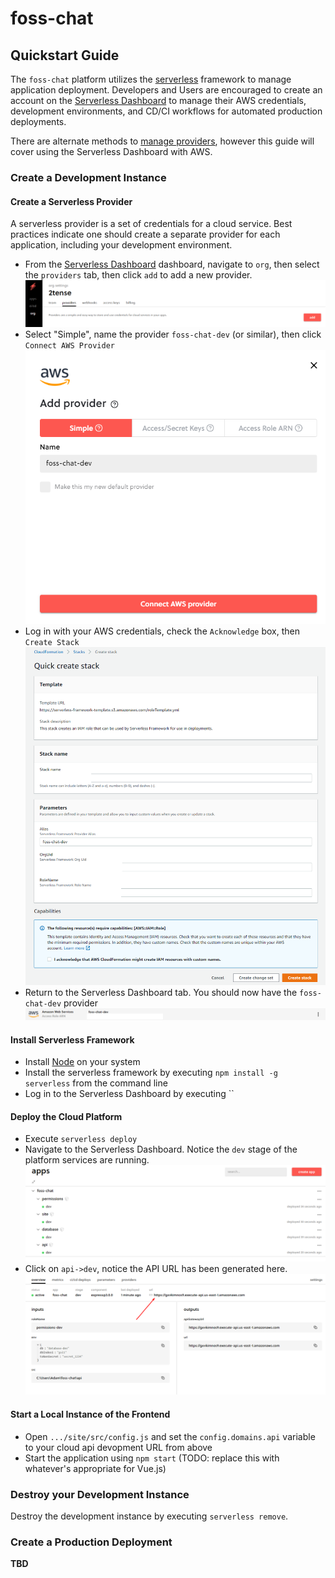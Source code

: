 # foss-chat

## Quickstart Guide

The `foss-chat` platform utilizes the [serverless](https://github.com/serverless/serverless) framework to manage 
application deployment.  Developers and Users are encouraged to create an account on the 
[Serverless Dashboard](https://app.serverless.com/) to manage their AWS credentials, development environments,
and CD/CI workflows for automated production deployments.

There are alternate methods to [manage providers](https://www.serverless.com/framework/docs/providers), however this 
guide will cover using the Serverless Dashboard with AWS. 

### Create a Development Instance

#### Create a Serverless Provider

A serverless provider is a set of credentials for a cloud service.  Best practices indicate one should create a separate 
provider for each application, including your development environment.

* From the [Serverless Dashboard](https://app.serverless.com/) dashboard, navigate to `org`, then select the `providers` tab, then click `add` to add a new 
provider.
![Add Serverless Provider](docs/images/serverless-add-provider.png)
* Select "Simple", name the provider `foss-chat-dev` (or similar), then click `Connect AWS Provider`
![Connect AWS](docs/images/serverless-connect-provider.png)
* Log in with your AWS credentials, check the `Acknowledge` box, then `Create Stack`
![Create AWS Stack](docs/images/aws-create-stack.png)
* Return to the Serverless Dashboard tab.  You should now have the `foss-chat-dev` provider
![foss-chat-dev Provider](docs/images/foss-chat-dev.png)

#### Install Serverless Framework

* Install [Node](https://nodejs.org/en/download/package-manager/) on your system
* Install the serverless framework by executing `npm install -g serverless` from the command line
* Log in to the Serverless Dashboard by executing ``

#### Deploy the Cloud Platform

* Execute `serverless deploy`
* Navigate to the Serverless Dashboard.  Notice the `dev` stage of the platform services are running.
![Services](docs/images/services.png)
* Click on `api->dev`, notice the API URL has been generated here.
![API URL](docs/images/api-url.png)

#### Start a Local Instance of the Frontend

* Open `.../site/src/config.js` and set the `config.domains.api` variable to your cloud api devopment URL from above
* Start the application using `npm start` (TODO: replace this with whatever's appropriate for Vue.js)

### Destroy your Development Instance

Destroy the development instance by executing `serverless remove`.

### Create a Production Deployment

**TBD**
